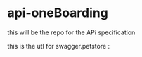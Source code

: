 # api-oneBoarding
this will be the repo for the APi specification 

this is the utl for swagger.petstore : 
